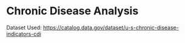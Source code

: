 # Chronic Disease Analysis
 
Dataset Used: https://catalog.data.gov/dataset/u-s-chronic-disease-indicators-cdi 
